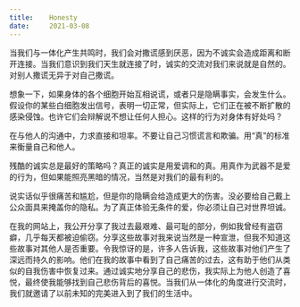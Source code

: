 ```yaml
---
title:    Honesty
date:     2021-03-08
---
```


当我们与一体化产生共鸣时，我们会对撒谎感到厌恶，因为不诚实会造成距离和断开连接。当我们意识到我们天生就连接了时，诚实的交流对我们来说就是自然的。对别人撒谎无异于对自己撒谎。

想象一下，如果身体的各个细胞开始互相说谎，或者只是隐瞒事实，会发生什么。假设你的某些白细胞发出信号，表明一切正常，但实际上，它们正在被不断扩散的感染侵蚀。也许它们会辩解说不想让任何人担心。这样的行为对身体有好处吗？

在与他人的沟通中，力求直接和坦率。不要让自己习惯谎言和欺骗。用“真”的标准来衡量自己和他人。

残酷的诚实总是最好的策略吗？真正的诚实是用爱调和的真。用真作为武器不是爱的行为，但如果能照亮黑暗的情况，当然是对我们的最有利的。

说实话似乎很痛苦和尴尬，但是你的隐瞒会给造成更大的伤害。没必要给自己戴上公众面具来掩盖你的隐私。为了真正体验无条件的爱，你必须让自己对世界坦诚。

在我的网站上，我公开分享了我过去最艰难、最可耻的部分，例如我曾经有盗窃癖，几乎每天都被迫偷窃。分享这些故事对我来说当然是一种宣泄，但我不知道这些故事对其他人是否重要。令我惊讶的是，许多人告诉我，这些故事对他们产生了深远而持久的影响。他们在我的故事中看到了自己痛苦的过去，这有助于他们从类似的自我伤害中恢复过来。通过诚实地分享自己的悲伤，我实际上为他人创造了喜悦，最终使我能够找到自己悲伤背后的喜悦。当我们从一体化的角度进行交流时，我们就邀请了以前未知的完美进入到了我们的生活中。
